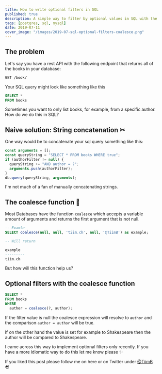 ```yaml
---
title: How to write optional filters in SQL
published: true
description: A simple way to filter by optional values in SQL with the COALESCE function.
tags: [postgres, sql, mysql]
date: 2019-07-11
cover_image: "/images/2019-07-sql-optional-filters-coalesce.png"
---
```


## The problem

Let's say you have a rest API with the following endpoint that returns all of the books in your database:

```rest
GET /book/
```

Your SQL query might look like something like this

```sql
SELECT *
FROM books
```

Sometimes you want to only list books, for example, from a specific author. How do we do this in SQL?

## Naive solution: String concatenation ✂

One way would be to concatenate your sql query something like this:

```js
const arguments = [];
const queryString = "SELECT * FROM books WHERE true";
if (authorFilter != null) {
  queryString += "AND author = ?";
  arguments.push(authorFilter);
}
db.query(queryString, arguments);
```

I'm not much of a fan of manually concatenating strings.

## The coalesce function 🌟

Most Databases have the function `coalesce` which accepts a variable amount of arguments and returns the first argument that is not null.

```sql
-- Examle
SELECT coalesce(null, null, 'tiim.ch', null, '@TiimB') as example;

-- Will return

example
---------
tiim.ch
```

But how will this function help us?

## Optional filters with the coalesce function

```sql
SELECT *
FROM books
WHERE
  author = coalesce(?, author);
```

If the filter value is null the coalesce expression will resolve to `author`
and the comparison `author = author` will be true.

If on the other hand the value is set for example to Shakespeare then the author will be compared to Shakespeare.

I came across this way to implement optional filters only recently. If you have a more idiomatic way to do this let me know please ✨

If you liked this post please follow me on here or on Twitter under [@TiimB](https://twitter.com/TiimB) 😎

